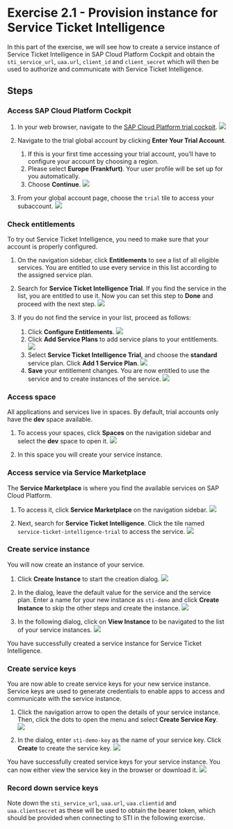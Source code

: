 # Exercise 2.1 - Provision instance for Service Ticket Intelligence

In this part of the exercise, we will see how to create a service instance of Service Ticket Intelligence in SAP Cloud Platform Cockpit and obtain the `sti_service_url`, `uaa.url`, `client_id` and `client_secret` which will then be used to authorize and communicate with Service Ticket Intelligence. 

## Steps

### Access SAP Cloud Platform Cockpit

1. In your web browser, navigate to the [SAP Cloud Platform trial cockpit](https://cockpit.hanatrial.ondemand.com/).
   ![](../../images-sti/1.1.png)

1. Navigate to the trial global account by clicking **Enter Your Trial Account**.
   1. If this is your first time accessing your trial account, you’ll have to configure your account by choosing a region.
   1. Please select **Europe (Frankfurt)**. Your user profile will be set up for you automatically.
   1. Choose **Continue**.
      ![](../../images-sti/1.2.png)

1. From your global account page, choose the `trial` tile to access your subaccount.
   ![](../../images-sti/1.3.png)

### Check entitlements
To try out Service Ticket Intelligence, you need to make sure that your account is properly configured.

1. On the navigation sidebar, click **Entitlements** to see a list of all eligible services. You are entitled to use every service in this list according to the assigned service plan.

1. Search for **Service Ticket Intelligence Trial**. If you find the service in the list, you are entitled to use it. Now you can set this step to **Done** and proceed with the next step.
   ![](../../images-sti/1.4.png) 

1. If you do not find the service in your list, proceed as follows:
   1. Click **Configure Entitlements**.
      ![](../../images-sti/1.5.png)
   1. Click **Add Service Plans** to add service plans to your entitlements.
      ![](../../images-sti/1.6.png)
   1. Select **Service Ticket Intelligence Trial**, and choose the **standard** service plan. Click **Add 1 Service Plan**.
      ![](../../images-sti/1.7.png)
   1. **Save** your entitlement changes. You are now entitled to use the service and to create instances of the service.
      ![](../../images-sti/1.8.png)

### Access space
All applications and services live in spaces. By default, trial accounts only have the **dev** space available.

1. To access your spaces, click **Spaces** on the navigation sidebar and select the **dev** space to open it.
   ![](../../images-sti/1.9.png)

1. In this space you will create your service instance.

### Access service via Service Marketplace
The **Service Marketplace** is where you find the available services on SAP Cloud Platform.

1. To access it, click **Service Marketplace** on the navigation sidebar.
   ![](../../images-sti/1.10.png)

1. Next, search for **Service Ticket Intelligence**. Click the tile named `service-ticket-intelligence-trial` to access the service.
   ![](../../images-sti/1.11.png)

### Create service instance
You will now create an instance of your service.

1. Click **Create Instance** to start the creation dialog.
   ![](../../images-sti/1.12.png)

1. In the dialog, leave the default value for the service and the service plan. Enter a name for your new instance as `sti-demo` and click **Create Instance** to skip the other steps and create the instance.
   ![](../../images-sti/1.13.png)

1. In the following dialog, click on **View Instance** to be navigated to the list of your service instances.
   ![](../../images-sti/1.14.png)

You have successfully created a service instance for Service Ticket Intelligence.

### Create service keys
You are now able to create service keys for your new service instance. Service keys are used to generate credentials to enable apps to access and communicate with the service instance.

1. Click the navigation arrow to open the details of your service instance. Then, click the dots to open the menu and select **Create Service Key**.
   ![](../../images-sti/1.15.png)

1. In the dialog, enter `sti-demo-key` as the name of your service key. Click **Create** to create the service key.
   ![](../../images-sti/1.16.png)
   
You have successfully created service keys for your service instance. You can now either view the service key in the browser or download it.
![](../../images-sti/1.17.png)

### Record down service keys
Note down the `sti_service_url`, `uaa.url`, `uaa.clientid` and `uaa.clientsecret` as these will be used to obtain the bearer token, which should be provided when connecting to STI in the following exercise.
